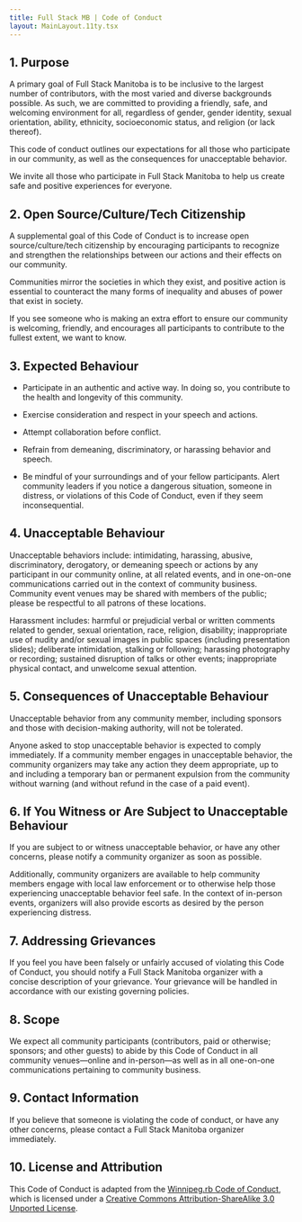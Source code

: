 ```yaml
---
title: Full Stack MB | Code of Conduct
layout: MainLayout.11ty.tsx
---
```


## 1. Purpose

A primary goal of Full Stack Manitoba is to be inclusive to the largest number of contributors, with the most varied and diverse backgrounds possible. As such, we are committed to providing a friendly, safe, and welcoming environment for all, regardless of gender, gender identity, sexual orientation, ability, ethnicity, socioeconomic status, and religion (or lack thereof).

This code of conduct outlines our expectations for all those who participate in our community, as well as the consequences for unacceptable behavior.

We invite all those who participate in Full Stack Manitoba to help us create safe and positive experiences for everyone.

## 2. Open Source/Culture/Tech Citizenship

A supplemental goal of this Code of Conduct is to increase open source/culture/tech citizenship by encouraging participants to recognize and strengthen the relationships between our actions and their effects on our community.

Communities mirror the societies in which they exist, and positive action is essential to counteract the many forms of inequality and abuses of power that exist in society.

If you see someone who is making an extra effort to ensure our community is welcoming, friendly, and encourages all participants to contribute to the fullest extent, we want to know.

## 3. Expected Behaviour

- Participate in an authentic and active way. In doing so, you contribute to the health and longevity of this community.

- Exercise consideration and respect in your speech and actions.

- Attempt collaboration before conflict.

- Refrain from demeaning, discriminatory, or harassing behavior and speech.

- Be mindful of your surroundings and of your fellow participants. Alert community leaders if you notice a dangerous situation, someone in distress, or violations of this Code of Conduct, even if they seem inconsequential.

## 4. Unacceptable Behaviour

Unacceptable behaviors include: intimidating, harassing, abusive, discriminatory, derogatory, or demeaning speech or actions by any participant in our community online, at all related events, and in one-on-one communications carried out in the context of community business. Community event venues may be shared with members of the public; please be respectful to all patrons of these locations.

Harassment includes: harmful or prejudicial verbal or written comments related to gender, sexual orientation, race, religion, disability; inappropriate use of nudity and/or sexual images in public spaces (including presentation slides); deliberate intimidation, stalking or following; harassing photography or recording; sustained disruption of talks or other events; inappropriate physical contact, and unwelcome sexual attention.

## 5. Consequences of Unacceptable Behaviour

Unacceptable behavior from any community member, including sponsors and those with decision-making authority, will not be tolerated.

Anyone asked to stop unacceptable behavior is expected to comply immediately. If a community member engages in unacceptable behavior, the community organizers may take any action they deem appropriate, up to and including a temporary ban or permanent expulsion from the community without warning (and without refund in the case of a paid event).

## 6. If You Witness or Are Subject to Unacceptable Behaviour

If you are subject to or witness unacceptable behavior, or have any other concerns, please notify a community organizer as soon as possible.

Additionally, community organizers are available to help community members engage with local law enforcement or to otherwise help those experiencing unacceptable behavior feel safe. In the context of in-person events, organizers will also provide escorts as desired by the person experiencing distress.

## 7. Addressing Grievances

If you feel you have been falsely or unfairly accused of violating this Code of Conduct, you should notify a Full Stack Manitoba organizer with a concise description of your grievance. Your grievance will be handled in accordance with our existing governing policies.

## 8. Scope

We expect all community participants (contributors, paid or otherwise; sponsors; and other guests) to abide by this Code of Conduct in all community venues—online and in-person—as well as in all one-on-one communications pertaining to community business.

## 9. Contact Information

If you believe that someone is violating the code of conduct, or have any other concerns, please contact a Full Stack Manitoba organizer immediately.

## 10. License and Attribution

This Code of Conduct is adapted from the [Winnipeg.rb Code of Conduct](https://winnipegrb.org/code_of_conduct.html), which is licensed under a [Creative Commons Attribution-ShareAlike 3.0 Unported License](http://creativecommons.org/licenses/by-sa/3.0/).

